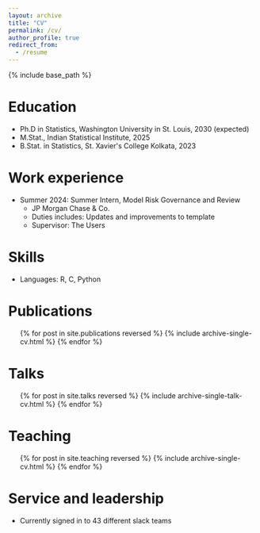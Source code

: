 ```yaml
---
layout: archive
title: "CV"
permalink: /cv/
author_profile: true
redirect_from:
  - /resume
---
```


{% include base_path %}

Education
======
* Ph.D in Statistics, Washington University in St. Louis, 2030 (expected)
* M.Stat., Indian Statistical Institute, 2025
* B.Stat. in Statistics, St. Xavier's College Kolkata, 2023

Work experience
======
* Summer 2024: Summer Intern, Model Risk Governance and Review
  * JP Morgan Chase \& Co.
  * Duties includes: Updates and improvements to template
  * Supervisor: The Users


  
Skills
======
* Languages: R, C, Python


Publications
======
  <ul>{% for post in site.publications reversed %}
    {% include archive-single-cv.html %}
  {% endfor %}</ul>
  
Talks
======
  <ul>{% for post in site.talks reversed %}
    {% include archive-single-talk-cv.html  %}
  {% endfor %}</ul>
  
Teaching
======
  <ul>{% for post in site.teaching reversed %}
    {% include archive-single-cv.html %}
  {% endfor %}</ul>
  
Service and leadership
======
* Currently signed in to 43 different slack teams
